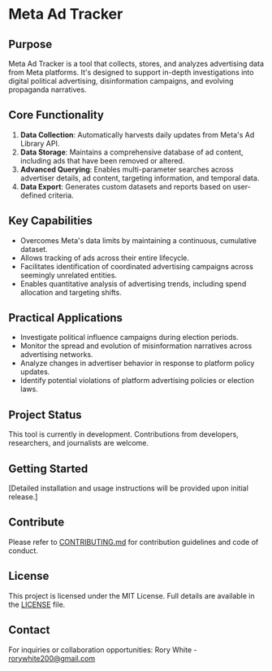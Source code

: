 # Meta Ad Tracker

## Purpose
Meta Ad Tracker is a tool that collects, stores, and analyzes advertising data from Meta platforms. It's designed to support in-depth investigations into digital political advertising, disinformation campaigns, and evolving propaganda narratives.

## Core Functionality
1. **Data Collection**: Automatically harvests daily updates from Meta's Ad Library API.
2. **Data Storage**: Maintains a comprehensive database of ad content, including ads that have been removed or altered.
3. **Advanced Querying**: Enables multi-parameter searches across advertiser details, ad content, targeting information, and temporal data.
4. **Data Export**: Generates custom datasets and reports based on user-defined criteria.

## Key Capabilities
- Overcomes Meta's data limits by maintaining a continuous, cumulative dataset.
- Allows tracking of ads across their entire lifecycle.
- Facilitates identification of coordinated advertising campaigns across seemingly unrelated entities.
- Enables quantitative analysis of advertising trends, including spend allocation and targeting shifts.

## Practical Applications
- Investigate political influence campaigns during election periods.
- Monitor the spread and evolution of misinformation narratives across advertising networks.
- Analyze changes in advertiser behavior in response to platform policy updates.
- Identify potential violations of platform advertising policies or election laws.

## Project Status
This tool is currently in development. Contributions from developers, researchers, and journalists are welcome.

## Getting Started
[Detailed installation and usage instructions will be provided upon initial release.]

## Contribute
Please refer to [CONTRIBUTING.md](CONTRIBUTING.md) for contribution guidelines and code of conduct.

## License
This project is licensed under the MIT License. Full details are available in the [LICENSE](LICENSE) file.

## Contact
For inquiries or collaboration opportunities:
Rory White - rorywhite200@gmail.com
